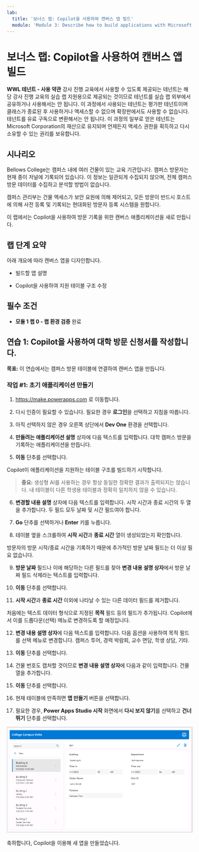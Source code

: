 ```yaml
---
lab:
  title: '보너스 랩: Copilot을 사용하여 캔버스 앱 빌드'
  module: 'Module 3: Describe how to build applications with Microsoft Power Apps'
---
```


# 보너스 랩: Copilot을 사용하여 캔버스 앱 빌드

**WWL 테넌트 - 사용 약관** 강사 진행 교육에서 사용할 수 있도록 제공되는 테넌트는 해당 강사 진행 교육의 실습 랩 지원용으로 제공되는 것이므로 테넌트를 실습 랩 외부에서 공유하거나 사용해서는 안 됩니다. 이 과정에서 사용되는 테넌트는 평가판 테넌트이며 클래스가 종료된 후 사용하거나 액세스할 수 없으며 확장판에서도 사용할 수 없습니다. 테넌트를 유료 구독으로 변환해서는 안 됩니다. 이 과정의 일부로 얻은 테넌트는 Microsoft Corporation의 재산으로 유지되며 언제든지 액세스 권한을 획득하고 다시 소유할 수 있는 권리를 보유합니다. 

## 시나리오

Bellows College는 캠퍼스 내에 여러 건물이 있는 교육 기관입니다. 캠퍼스 방문자는 현재 종이 저널에 기록되어 있습니다. 이 정보는 일관되게 수집되지 않으며, 전체 캠퍼스 방문 데이터를 수집하고 분석할 방법이 없습니다.

캠퍼스 관리부는 건물 액세스가 보안 요원에 의해 제어되고, 모든 방문이 반드시 호스트에 의해 사전 등록 및 기록되는 현대화된 방문자 등록 시스템을 원합니다.

이 랩에서는 Copilot을 사용하여 방문 기록을 위한 캔버스 애플리케이션을 새로 만듭니다. 

## 랩 단계 요약

아래 개요에 따라 캔버스 앱을 디자인합니다.

- 빌드할 앱 설명

- Copilot을 사용하여 지원 테이블 구조 수정

 ## 필수 조건

- **모듈 1 랩 0 - 랩 환경 검증** 완료

## 연습 1: Copilot을 사용하여 대학 방문 신청서를 작성합니다.

**목표:** 이 연습에서는 캠퍼스 방문 테이블에 연결하여 캔버스 앱을 만듭니다.

### 작업 \#1: 초기 애플리케이션 만들기

1. https://make.powerapps.com 로 이동합니다.

2. 다시 인증이 필요할 수 있습니다. 필요한 경우 **로그인**을 선택하고 지침을 따릅니다.

3. 아직 선택하지 않은 경우 오른쪽 상단에서 **Dev One** 환경을 선택합니다.

4. **만들려는 애플리케이션 설명** 상자에 다음 텍스트를 입력합니다. 대학 캠퍼스 방문을 기록하는 애플리케이션을 만듭니다. 

5. **이동** 단추를 선택합니다.

Copilot이 애플리케이션을 지원하는 테이블 구조를 빌드하기 시작합니다. 

> **중요:** 생성형 AI를 사용하는 경우 항상 동일한 정확한 결과가 출력되지는 않습니다. 내 테이블이 다른 학생용 테이블과 정확히 일치하지 않을 수 있습니다. 

6. **변경할 내용 설명** 상자에 다음 텍스트를 입력합니다. 시작 시간과 종료 시간의 두 열을 추가합니다. 두 필드 모두 날짜 및 시간 필드여야 합니다.  

7. **Go** 단추를 선택하거나 **Enter** 키를 누릅니다. 

8. 테이블 옆을 스크롤하여 **시작 시간**과 **종료 시간** 열이 생성되었는지 확인합니다. 

방문자의 방문 시작/종료 시간을 기록하기 때문에 추가적인 방문 날짜 필드는 더 이상 필요 없습니다. 

9. **방문 날짜** 필드나 이에 해당하는 다른 필드를 찾아 **변경 내용 설명 상자**에서 방문 날짜 필드 삭제라는 텍스트를 입력합니다. 

10. **이동** 단추를 선택합니다. 

11. **시작 시간**과 **종료 시간** 이외에 나타날 수 있는 다른 데이터 필드를 제거합니다. 

처음에는 텍스트 데이터 형식으로 지정된 **목적** 필드 등의 필드가 추가됩니다. Copilot에서 이를 드롭다운(선택) 메뉴로 변경하도록 할 예정입니다. 

12. **변경 내용 설명 상자**에 다음 텍스트를 입력합니다. 다음 옵션을 사용하여 목적 필드를 선택 메뉴로 변경합니다. 캠퍼스 투어, 경력 박람회, 교수 면담, 학생 상담, 기타. 

13. **이동** 단추를 선택합니다. 

14. 건물 번호도 캡처할 것이므로 **변경 내용 설명 상자**에 다음과 같이 입력합니다. 건물 열을 추가합니다. 

15. **이동** 단추를 선택합니다. 

16. 현재 테이블에 만족하면 **앱 만들기** 버튼을 선택합니다. 

17. 필요한 경우, **Power Apps Studio 시작** 화면에서 **다시 보지 않기**를 선택하고 **건너뛰기** 단추를 선택합니다. 

![방금 만든 앱의 스크린샷](media/bonus-lab-copilot-01.png)

축하합니다, Copilot을 이용해 새 앱을 만들었습니다. 
